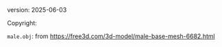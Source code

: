 version: 2025-06-03

Copyright:

`male.obj`: from https://free3d.com/3d-model/male-base-mesh-6682.html
